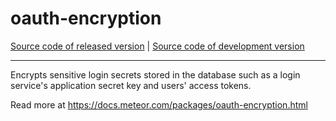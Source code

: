 # oauth-encryption
[Source code of released version](https://github.com/meteor/meteor/tree/master/packages/oauth-encryption) | [Source code of development version](https://github.com/meteor/meteor/tree/devel/packages/oauth-encryption)
***

Encrypts sensitive login secrets stored in the database such as a
login service's application secret key and users' access tokens.

Read more at https://docs.meteor.com/packages/oauth-encryption.html

